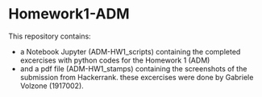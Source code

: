 # Homework1-ADM
This repository contains:
- a Notebook Jupyter (ADM-HW1_scripts) containing the completed excercises with python codes for the Homework 1 (ADM)
- and a pdf file (ADM-HW1_stamps) containing the screenshots of the submission from Hackerrank.
these excercises were done by Gabriele Volzone (1917002). 
